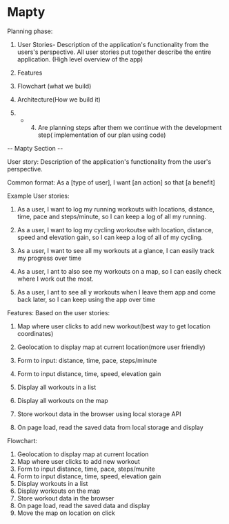 # Mapty

Planning phase: 

1. User Stories- Description of the application's functionality from the users's perspective. All user stories put together describe the entire application. 
(High level overview of the app)

2. Features

3. Flowchart (what we build)

4. Architecture(How we build it)

1. - 4. Are planning steps after them we continue with the development step( implementation of our plan using code)

-- Mapty Section --

User story: Description of the application's functionality from the user's perspective. 

Common format: As a [type of user], I want [an action] so that [a benefit]

Example User stories:

1. As a user, I want to log my running workouts with locations, distance, time, pace and steps/minute, so I can keep a log of all my running. 

2. As a user, I want to log my cycling workoutse with location, distance, speed and elevation gain, so I can keep a log of all of my cycling.

3. As a user, I want to see all my workouts at a glance, I can easily track my progress over time

4. As a user,  I ant to also see my workouts on a map, so I can easily check where I work out the most.

5. As a user, I ant to see all y workouts when I leave them app and come back later, so I can keep using the app over time


Features: 
Based on the user stories: 

1. Map where user clicks to add new workout(best way to get location coordinates)
2. Geolocation to display map at current location(more user friendly)
3. Form to input: distance, time, pace, steps/minute


4. Form to input distance, time, speed, elevation gain
5. Display all workouts in a list
6. Display all workouts on the map
7. Store workout data in the browser using local storage API
8. On page load, read the saved data from local storage and display

Flowchart: 

1. Geolocation to display map at current location
2. Map where user clicks to add new workout
3. Form to input distance, time, pace, steps/munite
4. Form to input distance, time, speed, elevation gain
5. Display workouts in a list
6. Display workouts on the map
7. Store workout data in the browser
8. On page load, read the saved data and display
9. Move the map on location on click

